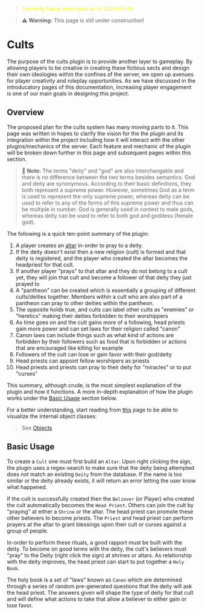 > <span style="color:yellow">Currently being developed as of 2023-01-28.</span>    
   
> ⚠️ **Warning:** This page is still under construction!
# Cults
The purpose of the cults plugin is to provide another layer to gameplay. By allowing players to be creative in creating these fictious sects and design their own ideologies within the confines of the server, we open up avenues for player creativity and roleplay opportunities. As we have discussed in the introducatory pages of this documentation, increasing player engagement is one of our main goals in designing this project.

## Overview
The proposed plan for the cults system has many moving parts to it. This page was written in hopes to clarify the vision for the the plugin and its integration within the project including how it will interact with the other plugins/mechanics of the server. Each feature and mechanic of the plugin will be broken down further in this page and subsequent pages within this section.    
 
> 📝 **Note:** The terms "deity" and "god" are also interchangable and there is no difference between the two terms besides semantics.  God and deity are synonymous. According to their basic definitions, they both represent a supreme power. However, sometimes God as a term is used to represent the only supreme power, whereas deity can be used to refer to any of the forms of this supreme power and thus can be multiple in number. God is generally used in context to male gods, whereas deity can be used to refer to both god and goddess (female god).   
    
The following is a quick ten-point summary of the plugin: 
1. A player creates an [altar](cults/altars.md) in-order to pray to a deity. 
2. If the deity doesn't exist then a new religion (cult) is formed and that deity is registered, and the player who created the altar becomes the headpriest for that cult.
3. If another player "prays" to that altar and they do not belong to a cult yet, they will join that cult and become a follower of that deity they just prayed to
4. A "pantheon" can be created which is essentially a grouping of different cults/deities together. Members within a cult who are also part of a pantheon can pray to other deities within the pantheon.
5. The opposite holds true, and cults can label other cults as "enemies" or "heretics" making their deities forbidden to their worshippers
6. As time goes on and the cult gains more of a following, head priests gain more power and can set laws for their religion called "canon"
7. Canon laws can include things such as what kind of actions are forbidden by their followers such as food that is forbidden or actions that are encouraged like killing for example 
8. Followers of the cult can lose or gain favor with their god/deity
9. Head priests can appoint fellow worshipers as priests
10. Head priests and priests can pray to their deity for "miracles" or to put "curses" 

This summary, although crude, is the most simplest explanation of the plugin and how it functions. A more in-depth explanation of how the plugin works under the [Basic Usage](#basic-usage) section below.

For a better understanding, start reading from [this](cults/objects.md) page to be able to visualize the internal object classes:
> See [Objects](cults/objects.md)    

## Basic Usage
To create a `Cult` one must first build an `Altar`. Upon right clicking the sign, the plugin uses a regex-search to make sure that the deity being attempted does not match an existing `Deity` from the database. If the name is too similar or the deity already exists, it will return an error letting the user know what happened.   

If the cult is successfully created then the `Believer` (or Player) who created the cult automatically becomes the `Head Priest`. Others can join the cult by "praying" at either a `Shrine` or the altar. The head priest can promote these other believers to become priests. The `Priest` and head priest can perform prayers at the altar to grant blessings upon their cult or curses against a group of people.    

In-order to perform these rituals, a good rapport must be built with the deity. To become on good terms with the deity, the cult's believers must "pray" to the Deity (right click the sign) at shrines or altars. As relationship with the deity improves, the head priest can start to put together a `Holy Book`. 

The holy book is a set of "laws" known as `Canon` which are determined through a series of random pre-generated questions that the deity will ask the head priest. The answers given will shape the type of deity for that cult and will define what actions to take that allow a believer to either gain or lose favor.